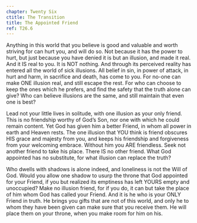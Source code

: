 ```yaml
---
chapter: Twenty Six
ctitle: The Transition
title: The Appointed Friend
ref: T26.6
---
```


Anything in this world that you believe is good and valuable and worth
striving for can hurt you, and will do so. Not because it has the power
to hurt, but just because you have denied it is but an illusion, and
made it real. And it IS real to you. It is NOT nothing. And through its
perceived reality has entered all the world of sick illusions. All
belief in sin, in power of attack, in hurt and harm, in sacrifice and
death, has come to you. For no-one can make ONE illusion real, and still
escape the rest. For who can choose to keep the ones which he prefers,
and find the safety that the truth alone can give? Who can believe
illusions are the same, and still maintain that even one is best?

Lead not your little lives in solitude, with one illusion as your only
friend. This is no friendship worthy of God’s Son, nor one with which he
could remain content. Yet God has given him a better Friend, in whom all
power in earth and Heaven rests. The one illusion that YOU think is
friend obscures HIS grace and majesty from you, and keeps his friendship
and forgiveness from your welcoming embrace. Without him you ARE
friendless. Seek not another friend to take his place. There IS no other
friend. What God appointed has no substitute, for what illusion can
replace the truth?

Who dwells with shadows is alone indeed, and loneliness is not the Will
of God. Would you allow one shadow to usurp the throne that God
appointed for your Friend, if you but realized its emptiness has left
YOURS empty and unoccupied? Make no illusion friend, for if you do, it
can but take the place of him whom God has called your Friend. And it is
he who is your ONLY Friend in truth. He brings you gifts that are not of
this world, and only he to whom they have been given can make sure that
you receive them. He will place them on your throne, when you make room
for him on his.

